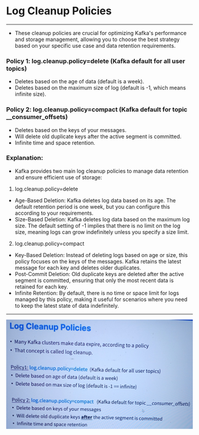 # Log Cleanup Policies
------
* These cleanup policies are crucial for optimizing Kafka's performance and storage management, allowing you to choose the best strategy based on your specific use case and data retention requirements.

### Policy 1: log.cleanup.policy=delete (Kafka default for all user topics)
* Deletes based on the age of data (default is a week).
* Deletes based on the maximum size of log (default is -1, which means infinite size).

### Policy 2: log.cleanup.policy=compact (Kafka default for topic __consumer_offsets)
* Deletes based on the keys of your messages.
* Will delete old duplicate keys after the active segment is committed.
* Infinite time and space retention.

### Explanation:
* Kafka provides two main log cleanup policies to manage data retention and ensure efficient use of storage:
1. log.cleanup.policy=delete
* Age-Based Deletion: Kafka deletes log data based on its age. The default retention period is one week, but you can configure this according to your requirements.
* Size-Based Deletion: Kafka deletes log data based on the maximum log size. The default setting of -1 implies that there is no limit on the log size, meaning logs can grow indefinitely unless you specify a size limit.

2. log.cleanup.policy=compact
* Key-Based Deletion: Instead of deleting logs based on age or size, this policy focuses on the keys of the messages. Kafka retains the latest message for each key and deletes older duplicates.
* Post-Commit Deletion: Old duplicate keys are deleted after the active segment is committed, ensuring that only the most recent data is retained for each key.
* Infinite Retention: By default, there is no time or space limit for logs managed by this policy, making it useful for scenarios where you need to keep the latest state of data indefinitely.
------
![picture](img/log-cleanup-policies.jpg)